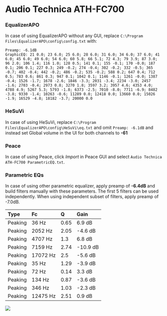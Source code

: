 # Audio Technica ATH-FC700

### EqualizerAPO
In case of using EqualizerAPO without any GUI, replace `C:\Program Files\EqualizerAPO\config\config.txt`
with:
```
Preamp: -6.1dB
GraphicEQ: 21 0.0; 23 6.0; 25 6.0; 28 6.0; 31 6.0; 34 6.0; 37 6.0; 41 6.0; 45 6.0; 49 6.0; 54 6.0; 60 5.8; 66 5.1; 72 4.3; 79 3.9; 87 3.0; 96 2.0; 106 1.4; 116 1.0; 128 0.5; 141 0.1; 155 -0.1; 170 -0.0; 187 0.1; 206 0.1; 227 0.3; 249 -0.2; 274 -0.4; 302 -0.2; 332 -0.5; 365 -0.7; 402 -0.4; 442 -0.2; 486 -0.2; 535 -0.2; 588 0.2; 647 0.4; 712 0.5; 783 0.6; 861 0.3; 947 0.1; 1042 0.1; 1146 -0.1; 1261 -0.0; 1387 -0.4; 1526 -1.7; 1678 -2.6; 1846 -3.3; 2031 -3.4; 2234 -3.0; 2457 -1.6; 2703 -0.4; 2973 0.8; 3270 1.8; 3597 3.2; 3957 4.6; 4353 4.0; 4788 4.9; 5267 5.3; 5793 -1.8; 6373 -2.5; 7010 -8.0; 7711 -6.9; 8482 -3.8; 9330 -1.4; 10263 -0.6; 11289 0.0; 12418 0.0; 13660 0.0; 15026 -1.9; 16529 -4.8; 18182 -3.7; 20000 0.0
```

### HeSuVi
In case of using HeSuVi, replace `C:\Program Files\EqualizerAPO\config\HeSuVi\eq.txt` and omit `Preamp:
-6.1dB` and instead set Global volume in the UI for both channels to **-61**

### Peace
In case of using Peace, click *Import* in Peace GUI and select `Audio Technica ATH-FC700 ParametricEQ.txt`.

### Parametric EQs
In case of using other parametric equalizer, apply preamp of **-6.4dB** and build filters manually
with these parameters. The first 5 filters can be used independently.
When using independent subset of filters, apply preamp of -7.0dB.

| Type    | Fc       |    Q | Gain     |
|:--------|:---------|:-----|:---------|
| Peaking | 36 Hz    | 0.65 | 6.9 dB   |
| Peaking | 2052 Hz  | 2.05 | -4.6 dB  |
| Peaking | 4707 Hz  | 1.3  | 6.8 dB   |
| Peaking | 7159 Hz  | 2.74 | -10.9 dB |
| Peaking | 17072 Hz | 2.5  | -5.6 dB  |
| Peaking | 35 Hz    | 1.29 | -3.9 dB  |
| Peaking | 72 Hz    | 0.14 | 3.3 dB   |
| Peaking | 134 Hz   | 0.87 | -3.6 dB  |
| Peaking | 346 Hz   | 1.03 | -2.3 dB  |
| Peaking | 12475 Hz | 2.51 | 0.9 dB   |

![](https://raw.githubusercontent.com/jaakkopasanen/AutoEq/master/results/innerfidelity/sbaf-serious/Audio%20Technica%20ATH-FC700/Audio%20Technica%20ATH-FC700.png)